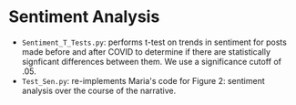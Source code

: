 # Sentiment Analysis
- `Sentiment_T_Tests.py`: performs t-test on trends in sentiment for posts made before and after COVID to determine if there are statistically signficant differences between them. We use a significance cutoff of .05.
- `Test_Sen.py`: re-implements Maria's code for Figure 2: sentiment analysis over the course of the narrative.
